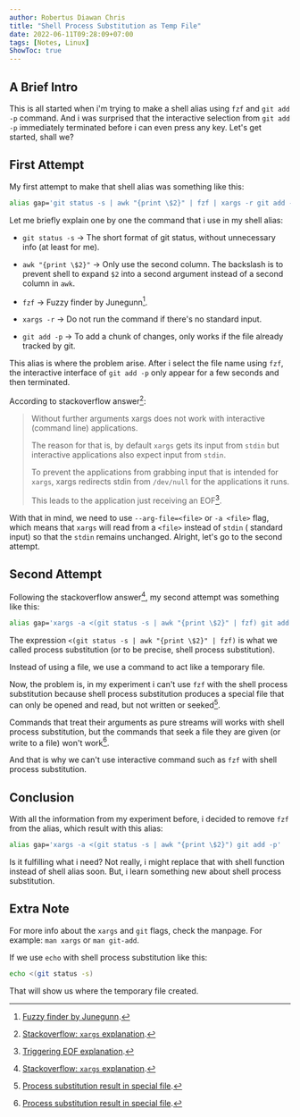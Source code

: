```yaml
---
author: Robertus Diawan Chris
title: "Shell Process Substitution as Temp File"
date: 2022-06-11T09:28:09+07:00
tags: [Notes, Linux]
ShowToc: true
---
```


## A Brief Intro

This is all started when i'm trying to make a shell alias using `fzf` and
`git add -p` command. And i was surprised that the interactive selection from
`git add -p` immediately terminated before i can even press any key. Let's get
started, shall we?

## First Attempt

My first attempt to make that shell alias was something like this:
```sh
alias gap='git status -s | awk "{print \$2}" | fzf | xargs -r git add -p'
```

Let me briefly explain one by one the command that i use in my shell alias:
- `git status -s` -> The short format of git status, without unnecessary
info (at least for me).

- `awk "{print \$2}"` -> Only use the second column. The backslash is to
prevent shell to expand `$2` into a second argument instead of a second column
in `awk`.

- `fzf` -> Fuzzy finder by Junegunn[^1].

- `xargs -r` -> Do not run the command if there's no standard input.

- `git add -p` -> To add a chunk of changes, only works if the file already
tracked by git.

This alias is where the problem arise. After i select the file name using
`fzf`, the interactive interface of `git add -p` only appear for a few seconds
and then terminated.

According to stackoverflow answer[^2]:
> Without further arguments xargs does not work with interactive (command
> line) applications.
>
> The reason for that is, by default `xargs` gets its input from `stdin` but
> interactive applications also expect input from `stdin`.
>
> To prevent the applications from grabbing input that is intended for
> `xargs`, xargs redirects stdin from `/dev/null` for the applications it
> runs.
>
> This leads to the application just receiving an EOF[^3].

With that in mind, we need to use `--arg-file=<file>` or `-a <file>` flag,
which means that `xargs` will read from a `<file>` instead of `stdin` (
standard input) so that the `stdin` remains unchanged. Alright, let's go to
the second attempt.

## Second Attempt

Following the stackoverflow answer[^2], my second attempt was something like
this:
```sh
alias gap='xargs -a <(git status -s | awk "{print \$2}" | fzf) git add -p'
```

The expression `<(git status -s | awk "{print \$2}" | fzf)` is what we called
process substitution (or to be precise, shell process substitution).

Instead of using a file, we use a command to act like a temporary file.

Now, the problem is, in my experiment i can't use `fzf` with the shell process
substitution because shell process substitution produces a special file that
can only be opened and read, but not written or seeked[^4].

Commands that treat their arguments as pure streams will works with shell
process substitution, but the commands that seek a file they are given
(or write to a file) won't work[^4].

And that is why we can't use interactive command such as `fzf` with shell
process substitution.

## Conclusion

With all the information from my experiment before, i decided to remove
`fzf` from the alias, which result with this alias:
```sh
alias gap='xargs -a <(git status -s | awk "{print \$2}") git add -p'
```

Is it fulfilling what i need? Not really, i might replace that with shell
function instead of shell alias soon. But, i learn something new about shell
process substitution.

## Extra Note

For more info about the `xargs` and `git` flags, check the manpage.
For example: `man xargs` or `man git-add`.

If we use `echo` with shell process substitution like this:
```sh
echo <(git status -s)
```

That will show us where the temporary file created.

[^1]: [Fuzzy finder by Junegunn](https://github.com/junegunn/fzf).
[^2]: [Stackoverflow: `xargs` explanation](https://stackoverflow.com/a/30050792).
[^3]: [Triggering EOF explanation](https://askubuntu.com/a/724995).
[^4]: [Process substitution result in special file](https://unix.stackexchange.com/a/164109).
